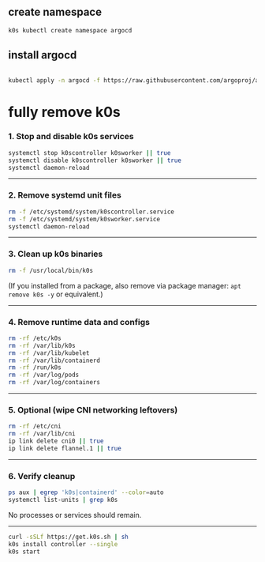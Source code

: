 ## create namespace
```sh
k0s kubectl create namespace argocd

```
## install argocd
```sh

kubectl apply -n argocd -f https://raw.githubusercontent.com/argoproj/argo-cd/stable/manifests/install.yaml

```

# fully remove k0s

### 1. Stop and disable k0s services

```sh
systemctl stop k0scontroller k0sworker || true
systemctl disable k0scontroller k0sworker || true
systemctl daemon-reload
```

---

### 2. Remove systemd unit files

```sh
rm -f /etc/systemd/system/k0scontroller.service
rm -f /etc/systemd/system/k0sworker.service
systemctl daemon-reload
```

---

### 3. Clean up k0s binaries

```sh
rm -f /usr/local/bin/k0s
```

(If you installed from a package, also remove via package manager: `apt remove k0s -y` or equivalent.)

---

### 4. Remove runtime data and configs

```sh
rm -rf /etc/k0s
rm -rf /var/lib/k0s
rm -rf /var/lib/kubelet
rm -rf /var/lib/containerd
rm -rf /run/k0s
rm -rf /var/log/pods
rm -rf /var/log/containers
```

---

### 5. Optional (wipe CNI networking leftovers)

```sh
rm -rf /etc/cni
rm -rf /var/lib/cni
ip link delete cni0 || true
ip link delete flannel.1 || true
```

---

### 6. Verify cleanup

```sh
ps aux | egrep 'k0s|containerd' --color=auto
systemctl list-units | grep k0s
```

No processes or services should remain.

---


```sh
curl -sSLf https://get.k0s.sh | sh
k0s install controller --single
k0s start
```

